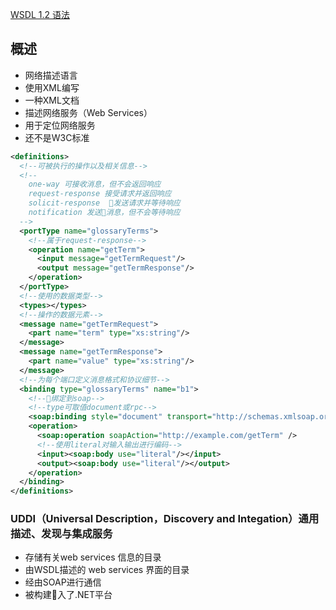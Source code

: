 [WSDL 1.2 语法](http://www.runoob.com/wsdl/wsdl-syntax.html)
## 概述
- 网络描述语言
- 使用XML编写
- 一种XML文档
- 描述网络服务（Web Services）
- 用于定位网络服务
- 还不是W3C标准

```xml
<definitions>
  <!--可被执行的操作以及相关信息-->
  <!--
    one-way 可接收消息，但不会返回响应
    request-response 接受请求并返回响应
    solicit-response  发送请求并等待响应
    notification 发送消息，但不会等待响应
  -->
  <portType name="glossaryTerms">
    <!--属于request-response-->
    <operation name="getTerm">
      <input message="getTermRequest"/>
      <output message="getTermResponse"/>
    </operation>
  </portType>
  <!--使用的数据类型-->
  <types></types>
  <!--操作的数据元素-->
  <message name="getTermRequest">
    <part name="term" type="xs:string"/>
  </message>
  <message name="getTermResponse">
    <part name="value" type="xs:string"/>
  </message>
  <!--为每个端口定义消息格式和协议细节-->
  <binding type="glossaryTerms" name="b1">
    <!--绑定到soap-->
    <!--type可取值document或rpc-->
    <soap:binding style="document" transport="http://schemas.xmlsoap.org/soap/http" />
    <operation>
      <soap:operation soapAction="http://example.com/getTerm" />
      <!--使用literal对输入输出进行编码-->
      <input><soap:body use="literal"/></input>
      <output><soap:body use="literal"/></output>
    </operation>
  </binding>
</definitions>
```

### UDDI（Universal Description，Discovery and Integation）通用描述、发现与集成服务
- 存储有关web services 信息的目录
- 由WSDL描述的 web services 界面的目录
- 经由SOAP进行通信
- 被构建入了.NET平台
